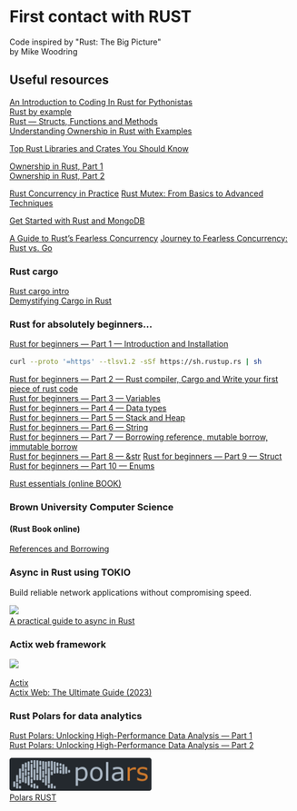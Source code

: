 # First contact with RUST
Code inspired by "Rust: The Big Picture"   
by Mike Woodring

## Useful resources
[An Introduction to Coding In Rust for Pythonistas](https://www.youtube.com/watch?v=MoqtsYLGCC4)   
[Rust by example](https://doc.rust-lang.org/rust-by-example/index.html)  
[Rust — Structs, Functions and Methods](https://gian-lorenzetto.medium.com/rust-structs-functions-and-methods-d60fd597d956)  
[Understanding Ownership in Rust with Examples](https://medium.com/coinmonks/understanding-ownership-in-rust-with-examples-73835ba931b1)   

[Top Rust Libraries and Crates You Should Know](https://medium.com/@AlexanderObregon/top-rust-libraries-and-crates-you-should-know-e2a854c9679a)   

[Ownership in Rust, Part 1](https://medium.com/@thomascountz/ownership-in-rust-part-1-112036b1126b)   
[Ownership in Rust, Part 2](https://medium.com/@thomascountz/ownership-in-rust-part-2-c3e1da89956e)   

[Rust Concurrency in Practice](https://medium.com/dev-genius/rust-concurrency-in-practice-720ec7747827)
[Rust Mutex: From Basics to Advanced Techniques](https://medium.com/@TechSavvyScribe/rust-mutex-from-basics-to-advanced-techniques-56e1f1389d9b)   

[Get Started with Rust and MongoDB](https://www.mongodb.com/developer/languages/rust/rust-mongodb-crud-tutorial/)  


[A Guide to Rust’s Fearless Concurrency](https://www.makeuseof.com/rust-fearless-concurrency-guide/)
[Journey to Fearless Concurrency: Rust vs. Go](https://medium.com/@AlexanderObregon/journey-to-fearless-concurrency-rust-vs-go-31d49255d6b6)   

### Rust cargo
[Rust cargo intro](https://www.programiz.com/rust/cargo)   
[Demystifying Cargo in Rust](https://blog.logrocket.com/demystifying-cargo-in-rust/)   


### Rust for absolutely beginners...   
[Rust for beginners — Part 1 — Introduction and Installation](https://medium.com/@manikandan96372/rust-for-beginners-part-1-introduction-and-installation-76e80624930c)   
```bash
curl --proto '=https' --tlsv1.2 -sSf https://sh.rustup.rs | sh
```
[Rust for beginners — Part 2 — Rust compiler, Cargo and Write your first piece of rust code](https://medium.com/@manikandan96372/rust-for-beginners-part-2-rust-compiler-cargo-and-write-your-first-piece-of-rust-code-e2602e722e46)   
[Rust for beginners — Part 3 — Variables](https://medium.com/@manikandan96372/rust-for-beginners-part-3-variables-595f613bd91a)   
[Rust for beginners — Part 4 — Data types](https://medium.com/@manikandan96372/rust-for-beginners-part-4-data-types-a99f89da7101)   
[Rust for beginners — Part 5 — Stack and Heap](https://medium.com/@manikandan96372/rust-for-beginners-part-5-stack-and-heap-ce5b8a0076d6)   
[Rust for beginners — Part 6 — String](https://medium.com/@manikandan96372/rust-for-beginners-part-6-string-71f15ab49505)   
[Rust for beginners — Part 7 — Borrowing reference, mutable borrow, immutable borrow](https://medium.com/@manikandan96372/rust-for-beginners-part-7-borrowing-reference-mutable-borrow-immutable-borrow-5c0e5c84e1ef)   
[Rust for beginners — Part 8 — &str](https://medium.com/@manikandan96372/rust-for-beginners-part-8-str-6ce56c02ca88)
[Rust for beginners — Part 9 — Struct](https://medium.com/@manikandan96372/rust-for-beginners-part-9-struct-a1e6a0797b23)      
[Rust for beginners — Part 10 — Enums](https://medium.com/@manikandan96372/rust-for-beginners-part-10-enums-58fcdadbfd98)   

[Rust essentials (online BOOK)](https://masteringbackend.com/hubs/rust-essentials)   

### Brown University Computer Science 
#### (Rust Book online)
[References and Borrowing](https://rust-book.cs.brown.edu/ch04-02-references-and-borrowing.html)

### Async in Rust using TOKIO
Build reliable network applications without compromising speed.    

[<img src="https://i.ytimg.com/vi/dOzrO40jgbU/maxresdefault.jpg" width="200">](https://www.youtube.com/watch?v=dOzrO40jgbU)       
[A practical guide to async in Rust](https://blog.logrocket.com/a-practical-guide-to-async-in-rust/)   


### Actix web framework
[<img src="https://miro.medium.com/v2/resize:fit:1100/format:webp/1*IuiMDaNxT6FVLyzHH8lqiA.png" width="250">](https://actix.rs/docs/getting-started)    

[Actix](https://actix.rs/docs/getting-started)   
[Actix Web: The Ultimate Guide (2023)](https://masteringbackend.com/posts/actix-web-the-ultimate-guide#complete-actix-overview)   


### Rust Polars for data analytics
[Rust Polars: Unlocking High-Performance Data Analysis — Part 1](https://towardsdatascience.com/rust-polars-unlocking-high-performance-data-analysis-part-1-ce42af370ece)   
[Rust Polars: Unlocking High-Performance Data Analysis — Part 2](https://towardsdatascience.com/rust-polars-unlocking-high-performance-data-analysis-part-2-7c58a3cb7a1f)   




[<img src="https://raw.githubusercontent.com/pola-rs/polars-static/master/logos/polars_github_logo_rect_dark_name.svg" width="250">](https://raw.githubusercontent.com/pola-rs/polars-static/master/logos/polars_github_logo_rect_dark_name.svg)   
[Polars RUST](https://pola.rs/)